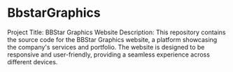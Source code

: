 # BbstarGraphics
Project Title: BBStar Graphics Website  Description: This repository contains the source code for the BBStar Graphics website, a platform showcasing the company's services and portfolio. The website is designed to be responsive and user-friendly, providing a seamless experience across different devices.
